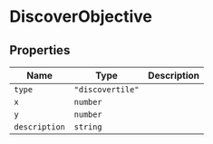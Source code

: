 # DiscoverObjective

## Properties

| Name | Type | Description |
|------|------|-------------|
| `type` | `"discovertile"` |  |
| `x` | `number` |  |
| `y` | `number` |  |
| `description` | `string` |  |

